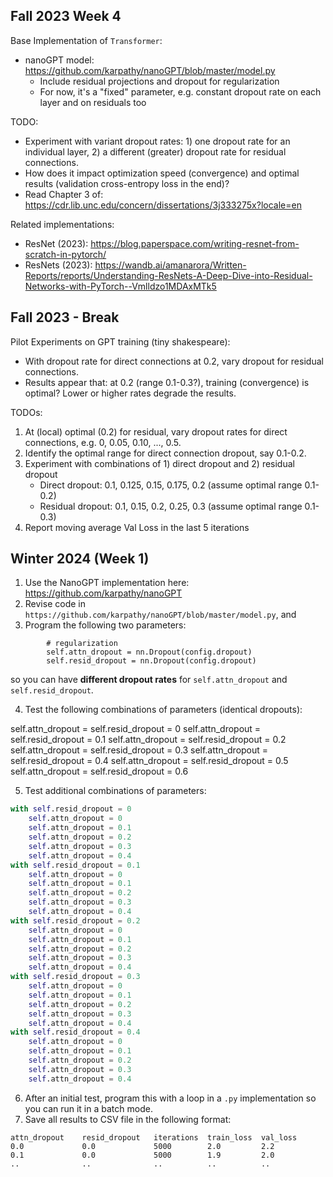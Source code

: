 

## Fall 2023 Week 4

Base Implementation of `Transformer`: 
* nanoGPT model: https://github.com/karpathy/nanoGPT/blob/master/model.py
    + Include residual projections and dropout for regularization
    + For now, it's a "fixed" parameter, e.g. constant dropout rate on each layer and on residuals too

TODO: 
* Experiment with variant dropout rates: 1) one dropout rate for an individual layer, 2) a different (greater) dropout rate for residual connections. 
* How does it impact optimization speed (convergence) and optimal results (validation cross-entropy loss in the end)? 
* Read Chapter 3 of: https://cdr.lib.unc.edu/concern/dissertations/3j333275x?locale=en


Related implementations: 
* ResNet (2023): https://blog.paperspace.com/writing-resnet-from-scratch-in-pytorch/
* ResNets (2023): https://wandb.ai/amanarora/Written-Reports/reports/Understanding-ResNets-A-Deep-Dive-into-Residual-Networks-with-PyTorch--Vmlldzo1MDAxMTk5


## Fall 2023 - Break

Pilot Experiments on GPT training (tiny shakespeare): 
* With dropout rate for direct connections at 0.2, vary dropout for residual connections. 
* Results appear that: at 0.2 (range 0.1-0.3?), training (convergence) is optimal? Lower or higher rates degrade the results. 

TODOs: 

1. At (local) optimal (0.2) for residual, vary dropout rates for direct connections, e.g. 0, 0.05, 0.10, ..., 0.5.
2. Identify the optimal range for direct connection dropout, say 0.1-0.2.
3. Experiment with combinations of 1) direct dropout and 2) residual dropout
    * Direct dropout: 0.1, 0.125, 0.15, 0.175, 0.2 (assume optimal range 0.1-0.2)
    * Residual dropout: 0.1, 0.15, 0.2, 0.25, 0.3 (assume optimal range 0.1-0.3)
4. Report moving average Val Loss in the last 5 iterations


## Winter 2024 (Week 1)

1. Use the NanoGPT implementation here: https://github.com/karpathy/nanoGPT
2. Revise code in `https://github.com/karpathy/nanoGPT/blob/master/model.py`, and
3. Program the following two parameters: 

```
        # regularization
        self.attn_dropout = nn.Dropout(config.dropout)
        self.resid_dropout = nn.Dropout(config.dropout)
```

so you can have **different dropout rates** for `self.attn_dropout` and `self.resid_dropout`. 

4. Test the following combinations of parameters (identical dropouts): 

self.attn_dropout = self.resid_dropout = 0
self.attn_dropout = self.resid_dropout = 0.1
self.attn_dropout = self.resid_dropout = 0.2
self.attn_dropout = self.resid_dropout = 0.3
self.attn_dropout = self.resid_dropout = 0.4
self.attn_dropout = self.resid_dropout = 0.5
self.attn_dropout = self.resid_dropout = 0.6

5. Test additional combinations of parameters: 

```python
with self.resid_dropout = 0
    self.attn_dropout = 0
    self.attn_dropout = 0.1
    self.attn_dropout = 0.2
    self.attn_dropout = 0.3
    self.attn_dropout = 0.4
with self.resid_dropout = 0.1
    self.attn_dropout = 0
    self.attn_dropout = 0.1
    self.attn_dropout = 0.2
    self.attn_dropout = 0.3
    self.attn_dropout = 0.4
with self.resid_dropout = 0.2
    self.attn_dropout = 0
    self.attn_dropout = 0.1
    self.attn_dropout = 0.2
    self.attn_dropout = 0.3
    self.attn_dropout = 0.4
with self.resid_dropout = 0.3
    self.attn_dropout = 0
    self.attn_dropout = 0.1
    self.attn_dropout = 0.2
    self.attn_dropout = 0.3
    self.attn_dropout = 0.4
with self.resid_dropout = 0.4
    self.attn_dropout = 0
    self.attn_dropout = 0.1
    self.attn_dropout = 0.2
    self.attn_dropout = 0.3
    self.attn_dropout = 0.4
```

6. After an initial test, program this with a loop in a `.py` implementation so you can run it in a batch mode. 
7. Save all results to CSV file in the following format: 

```
attn_dropout    resid_dropout   iterations  train_loss  val_loss
0.0             0.0             5000        2.0         2.2
0.1             0.0             5000        1.9         2.0
..              ..              ..          ..          ..
```